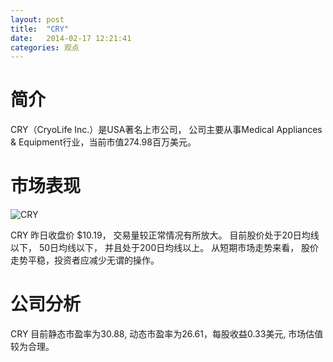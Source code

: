 ```yaml
---
layout: post
title:  "CRY"
date:   2014-02-17 12:21:41
categories: 观点
---
```


# 简介
CRY（CryoLife Inc.）是USA著名上市公司，
公司主要从事Medical Appliances & Equipment行业，当前市值274.98百万美元。

# 市场表现

![CRY](http://finviz.com/chart.ashx?t=CRY&ty=c&ta=1&p=d&s=l)

CRY 昨日收盘价 $10.19，
交易量较正常情况有所放大。
目前股价处于20日均线以下，
50日均线以下，
并且处于200日均线以上。
从短期市场走势来看，
股价走势平稳，投资者应减少无谓的操作。

# 公司分析
CRY 目前静态市盈率为30.88, 动态市盈率为26.61，每股收益0.33美元,
市场估值较为合理。
